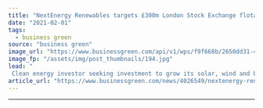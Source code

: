 ```yaml
---
title: "NextEnergy Renewables targets £300m London Stock Exchange flotation"
date: "2021-02-01"
tags: 
  - business green
source: "business green"
image_url: "https://www.businessgreen.com/api/v1/wps/f9f668b/2650dd31-43d8-4424-8279-e33747e16abc/5/iw-climate-change-solar-power-007-185x114.jpg"
image_fp: "/assets/img/post_thumbnails/194.jpg"
lead: "
 Clean energy investor seeking investment to grow its solar, wind and batteries portfolio, as Green Investment Group unveils new solar business Cero Generation ..."
article_url: "https://www.businessgreen.com/news/4026549/nextenergy-renewables-targets-gbp300m-london-stock-exchange-flotation"
---
```


---
